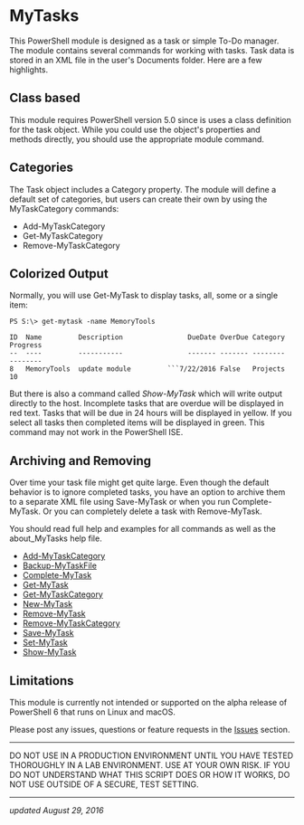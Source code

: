 # MyTasks #

This PowerShell module is designed as a task or simple To-Do manager. The module contains several commands for working with tasks. Task data is stored in an XML file in the user's Documents folder. Here are a few highlights.

## Class based ##
This module requires PowerShell version 5.0 since is uses a class definition for the task object. While you could use the object's properties and methods directly, you should use the appropriate module command.

## Categories ##
The Task object includes a Category property. The module will define a default set of categories, but users can create their own by using the MyTaskCategory commands:

+ Add-MyTaskCategory
+ Get-MyTaskCategory
+ Remove-MyTaskCategory

## Colorized Output ##
Normally, you will use Get-MyTask to display tasks, all, some or a single item:

```
PS S:\> get-mytask -name MemoryTools

ID  Name         Description                DueDate OverDue Category  Progress
--  ----         -----------                ------- ------- --------  --------
8   MemoryTools  update module         ```7/22/2016 False   Projects        10
```
But there is also a command called *Show-MyTask* which will write output directly to the host. Incomplete tasks that are overdue will be displayed in red text. Tasks that will be due in 24 hours will be displayed in yellow. If you select all tasks then completed items will be displayed in green. This command may not work in the PowerShell ISE.

## Archiving and Removing ##
Over time your task file might get quite large. Even though the default behavior is to ignore completed tasks, you have an option to archive them to a separate XML file using Save-MyTask or when you run Complete-MyTask. Or you can completely delete a task with Remove-MyTask.

You should read full help and examples for all commands as well as the about_MyTasks help file.

- [Add-MyTaskCategory](https://github.com/jdhitsolutions/MyTasks/blob/master/docs/Add-MyTaskCategory.md)
- [Backup-MyTaskFile](https://github.com/jdhitsolutions/MyTasks/blob/master/docs/Backup-MyTaskFile.md)
- [Complete-MyTask](https://github.com/jdhitsolutions/MyTasks/blob/master/docs/Complete-MyTask.md)
- [Get-MyTask](https://github.com/jdhitsolutions/MyTasks/blob/master/docs/Get-MyTask.md)
- [Get-MyTaskCategory](https://github.com/jdhitsolutions/MyTasks/blob/master/docs/Get-MyTaskCategory.md)
- [New-MyTask](https://github.com/jdhitsolutions/MyTasks/blob/master/docs/New-MyTask.md)
- [Remove-MyTask](https://github.com/jdhitsolutions/MyTasks/blob/master/docs/Remove-MyTask.md)
- [Remove-MyTaskCategory](https://github.com/jdhitsolutions/MyTasks/blob/master/docs/Remove-MyTaskCategory.md)
- [Save-MyTask](https://github.com/jdhitsolutions/MyTasks/blob/master/docs/Save-MyTask.md)
- [Set-MyTask](https://github.com/jdhitsolutions/MyTasks/blob/master/docs/Set-MyTask.md)
- [Show-MyTask](https://github.com/jdhitsolutions/MyTasks/blob/master/docs/Show-MyTask.md)

## Limitations
This module is currently not intended or supported on the alpha release of PowerShell 6 that runs on Linux and macOS.

Please post any issues, questions or feature requests in the [Issues](https://github.com/jdhitsolutions/MyTasks/issues) section.


****************************************************************
DO NOT USE IN A PRODUCTION ENVIRONMENT UNTIL YOU HAVE TESTED 
THOROUGHLY IN A LAB ENVIRONMENT. USE AT YOUR OWN RISK. IF YOU DO 
NOT UNDERSTAND WHAT THIS SCRIPT DOES OR HOW IT WORKS, DO NOT USE
OUTSIDE OF A SECURE, TEST SETTING.      
****************************************************************

*updated August 29, 2016*